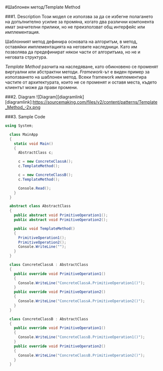 #Шаблонен метод/Template Method

###1. Description
Този модел се използва за да се избегне полагането на допълнително усилие за промяна,  когато два различни компонента имат значителни прилики, но не преизползват общ интерфейс или имплементация.

Шаблонният метод дефинира основата на алгоритъм, в метод, оставяйки имплементацията на неговите наследници. Като им позволява да предефинират някои части от алгоритъма, но не и неговата структура.

*Template Method* разчита на наследяване, като обикновено се променят виртуални или абстрактни методи. *Framework*-ът е виден пример за използването на шаблонен метод. Всеки framework имплементира частите от архитектурата, които не се променят и оставя места, където клиентът може да прави промени.

###2. Diagram
![Diagram][diagramlink]
[diagramlink]:https://sourcemaking.com/files/v2/content/patterns/Template_Method_-2x.png

###3. Sample Code
```csharp
using System;

  class MainApp
  {
    static void Main()
    {
      AbstractClass c;

      c = new ConcreteClassA();
      c.TemplateMethod();

      c = new ConcreteClassB();
      c.TemplateMethod();

      Console.Read();
    }
  }

  abstract class AbstractClass
  {
    public abstract void PrimitiveOperation1();
    public abstract void PrimitiveOperation2();

    public void TemplateMethod()
    {
      PrimitiveOperation1();
      PrimitiveOperation2();
      Console.WriteLine("");
    }
  }

  class ConcreteClassA : AbstractClass
  {
    public override void PrimitiveOperation1()
    {
      Console.WriteLine("ConcreteClassA.PrimitiveOperation1()");
    }
    public override void PrimitiveOperation2()
    {
      Console.WriteLine("ConcreteClassA.PrimitiveOperation2()");
    }
  }

  class ConcreteClassB : AbstractClass
  {
    public override void PrimitiveOperation1()
    {
      Console.WriteLine("ConcreteClassB.PrimitiveOperation1()");
    }
    public override void PrimitiveOperation2()
    {
      Console.WriteLine("ConcreteClassB.PrimitiveOperation2()");
    }
  }
```
